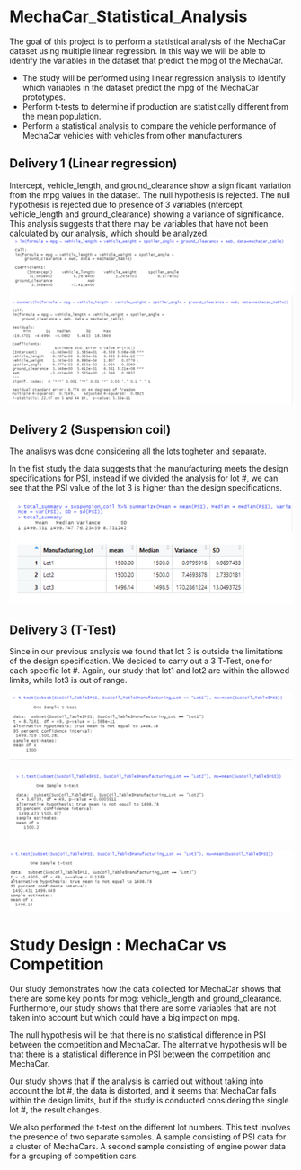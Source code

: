 # MechaCar_Statistical_Analysis

The goal of this project is to perform a statistical analysis of the MechaCar dataset using multiple linear regression.
In this way we will be able to identify the variables in the dataset that predict the mpg of the MechaCar.

- The study will be performed using linear regression analysis to identify which variables in the dataset predict the mpg of the MechaCar prototypes.
- Perform t-tests to determine if production are statistically different from the mean population.
- Perform a statistical analysis to compare the vehicle performance of MechaCar vehicles with vehicles from other manufacturers.

## Delivery 1 (Linear regression)

Intercept, vehicle_length, and ground_clearance show a significant variation from the mpg values in the dataset.
The null hypothesis is rejected.
The null hypothesis is rejected due to presence of 3 variables (ntercept, vehicle_length and ground_clearance) showing a variance of significance.
This analysis suggests that there may be variables that have not been calculated by our analysis, which should be analyzed.
![alt text](https://github.com/valeria100719/MechaCar_Statistical_Analysis/blob/main/linearRegression.png?raw=true)
![alt text](https://github.com/valeria100719/MechaCar_Statistical_Analysis/blob/main/linearRsummary.png?raw=true)


## Delivery 2 (Suspension coil)

The analisys was done considering all the lots togheter and separate.

In the fist study the data suggests that the manufacturing meets the design specifications for PSI, instead if we divided the analysis for lot #, we can see that the PSI value of the lot 3 is higher than the design specifications.

![alt text](https://github.com/valeria100719/MechaCar_Statistical_Analysis/blob/main/m.m.v..png?raw=true)
![alt text](https://github.com/valeria100719/MechaCar_Statistical_Analysis/blob/main/lotsummary.png?raw=true)


## Delivery 3 (T-Test)

Since in our previous analysis we found that lot 3 is outside the limitations of the design specification.
We decided to carry out a 3 T-Test, one for each specific lot #.
Again, our study that lot1 and lot2 are within the allowed limits, while lot3 is out of range.

![alt text](https://github.com/valeria100719/MechaCar_Statistical_Analysis/blob/main/lotttest1.png?raw=true)

![alt text](https://github.com/valeria100719/MechaCar_Statistical_Analysis/blob/main/lottest2.png?raw=true)

![alt text](https://github.com/valeria100719/MechaCar_Statistical_Analysis/blob/main/lotttest3.png?raw=true)

# Study Design : MechaCar vs Competition

Our study demonstrates how the data collected for MechaCar shows that there are some key points for mpg: vehicle_length and ground_clearance. Furthermore, our study shows that there are some variables that are not taken into account but which could have a big impact on mpg.

The null hypothesis will be that there is no statistical difference in PSI between the competition and MechaCar. The alternative hypothesis will be that there is a statistical difference in PSI between the competition and MechaCar.

Our study shows that if the analysis is carried out without taking into account the lot #, the data is distorted, and it seems that MechaCar falls within the design limits, but if the study is conducted considering the single lot #, the result changes.

We also performed the t-test on the different lot numbers. This test involves the presence of two separate samples. A sample consisting of PSI data for a cluster of MechaCars. A second sample consisting of engine power data for a grouping of competition cars.
